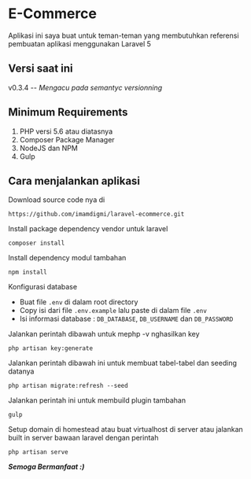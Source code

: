 # E-Commerce
Aplikasi ini saya buat untuk teman-teman yang membutuhkan referensi pembuatan aplikasi menggunakan Laravel 5

## Versi saat ini
v0.3.4 --
_Mengacu pada semantyc versionning_

## Minimum Requirements
1. PHP versi 5.6 atau diatasnya
2. Composer Package Manager
3. NodeJS dan NPM
4. Gulp

## Cara menjalankan aplikasi
Download source code nya di
```
https://github.com/imamdigmi/laravel-ecommerce.git
```

Install package dependency vendor untuk laravel
```
composer install
```

Install dependency modul tambahan
```
npm install
```

Konfigurasi database
* Buat file `.env` di dalam root directory  
* Copy isi dari file `.env.example` lalu paste di dalam file `.env`
* Isi informasi database : `DB_DATABASE`, `DB_USERNAME` dan `DB_PASSWORD`

Jalankan perintah dibawah untuk mephp -v
nghasilkan key
```
php artisan key:generate
```

Jalankan perintah dibawah ini untuk membuat tabel-tabel dan seeding datanya
```
php artisan migrate:refresh --seed
```

Jalankan perintah ini untuk membuild plugin tambahan
```
gulp
```

Setup domain di homestead atau buat virtualhost di server atau jalankan built in server bawaan laravel dengan perintah
```
php artisan serve
```

**_Semoga Bermanfaat :)_**